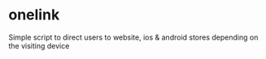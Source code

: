 # onelink
Simple script to direct users to website, ios &amp; android stores depending on the visiting device
